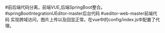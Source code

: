 #前后端代码分离，前端VUE,后端SpringBoot整合。
#springBootIntegrationUEditor-master后台代码
#ueditor-web-master前端代码
实现跨域访问，图片上传以及回显正常。在vue中的config/index.js中配置了代理。